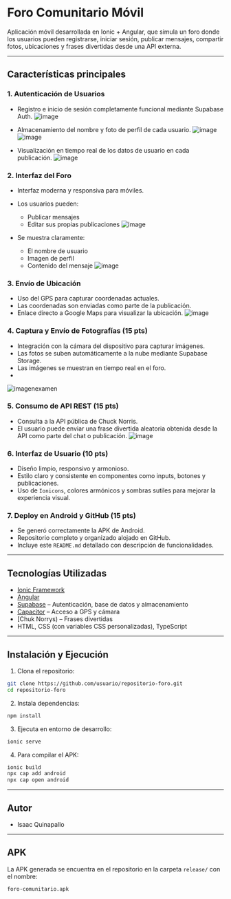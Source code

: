 # Foro Comunitario Móvil

Aplicación móvil desarrollada en Ionic + Angular, que simula un foro donde los usuarios pueden registrarse, iniciar sesión, publicar mensajes, compartir fotos, ubicaciones y frases divertidas desde una API externa.

---

## Características principales

### 1. Autenticación de Usuarios
- Registro e inicio de sesión completamente funcional mediante Supabase Auth.
![image](https://github.com/user-attachments/assets/964e9105-aa54-4d29-a5c5-f7869f07addd)


- Almacenamiento del nombre y foto de perfil de cada usuario.
![image](https://github.com/user-attachments/assets/be43edc5-f49d-4158-8670-01d0e178975e)
![image](https://github.com/user-attachments/assets/7ab07994-dd91-4e24-a76a-0b2d63aff4b4)


- Visualización en tiempo real de los datos de usuario en cada publicación.
![image](https://github.com/user-attachments/assets/9557d27e-6d1a-402f-bdcd-f58ce06bdf68)


### 2. Interfaz del Foro
- Interfaz moderna y responsiva para móviles.
- Los usuarios pueden:
  - Publicar mensajes
  - Editar sus propias publicaciones
![image](https://github.com/user-attachments/assets/778eed23-d9db-4357-a5ee-d477be13f320)


- Se muestra claramente:
  - El nombre de usuario
  - Imagen de perfil
  - Contenido del mensaje
![image](https://github.com/user-attachments/assets/bbef3ddb-a80b-4d4f-9783-0dadfaaa88f1)


### 3. Envío de Ubicación
- Uso del GPS para capturar coordenadas actuales.
- Las coordenadas son enviadas como parte de la publicación.
- Enlace directo a Google Maps para visualizar la ubicación.
![image](https://github.com/user-attachments/assets/cc5c637b-e737-4c49-bd6a-db2af6ae7216)



### 4. Captura y Envío de Fotografías (15 pts)
- Integración con la cámara del dispositivo para capturar imágenes.
- Las fotos se suben automáticamente a la nube mediante Supabase Storage.
- Las imágenes se muestran en tiempo real en el foro.
- 
![imagenexamen](https://github.com/user-attachments/assets/b7fe86db-1f5d-4ac7-89fb-24adacc6ca22)



### 5. Consumo de API REST (15 pts)
- Consulta a la API pública de Chuck Norris.
- El usuario puede enviar una frase divertida aleatoria obtenida desde la API como parte del chat o publicación.
![image](https://github.com/user-attachments/assets/7e67437d-1bd9-4aa1-a3a2-ccf0de25f10e)


### 6. Interfaz de Usuario (10 pts)
- Diseño limpio, responsivo y armonioso.
- Estilo claro y consistente en componentes como inputs, botones y publicaciones.
- Uso de `Ionicons`, colores armónicos y sombras sutiles para mejorar la experiencia visual.

### 7. Deploy en Android y GitHub (15 pts)
- Se generó correctamente la APK de Android.
- Repositorio completo y organizado alojado en GitHub.
- Incluye este `README.md` detallado con descripción de funcionalidades.

---

## Tecnologías Utilizadas

- [Ionic Framework](https://ionicframework.com/)
- [Angular](https://angular.io/)
- [Supabase](https://supabase.com/) – Autenticación, base de datos y almacenamiento
- [Capacitor](https://capacitorjs.com/) – Acceso a GPS y cámara
- [Chuk Norrys) – Frases divertidas
- HTML, CSS (con variables CSS personalizadas), TypeScript

---

## Instalación y Ejecución

1. Clona el repositorio:
```bash
git clone https://github.com/usuario/repositorio-foro.git
cd repositorio-foro
```

2. Instala dependencias:
```bash
npm install
```

3. Ejecuta en entorno de desarrollo:
```bash
ionic serve
```

4. Para compilar el APK:
```bash
ionic build
npx cap add android
npx cap open android
```

---

## Autor

- Isaac Quinapallo

---

## APK

La APK generada se encuentra en el repositorio en la carpeta `release/` con el nombre:

```
foro-comunitario.apk
```
